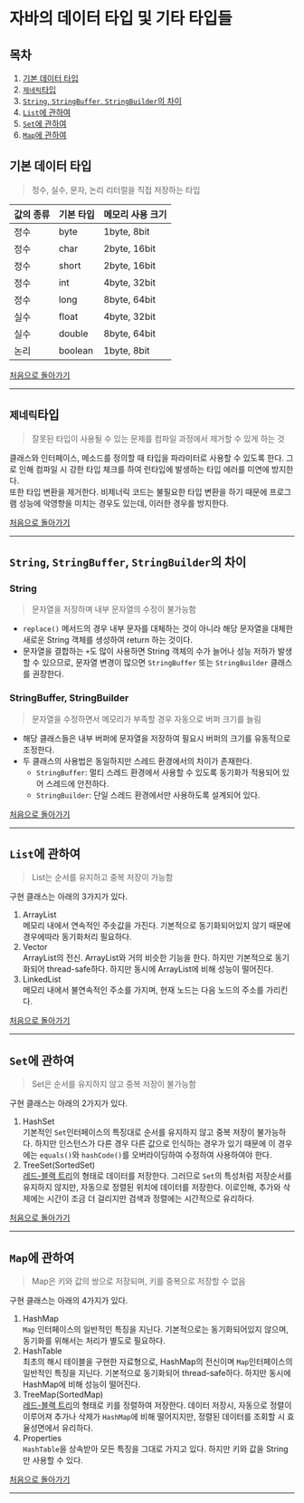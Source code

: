 # 자바의 데이터 타입 및 기타 타입들

## 목차
1. [기본 데이터 타입](https://github.com/HK-An/today_i_learned/blob/main/02_JAVA/02_type.md#기본-데이터-타입)
2. [`제네릭`타입](https://github.com/HK-An/today_i_learned/blob/main/02_JAVA/02_type.md#제네릭타입)
3. [`String`, `StringBuffer`, `StringBuilder`의 차이](https://github.com/HK-An/today_i_learned/blob/main/02_JAVA/02_type.md#string-stringbuffer-stringbuilder의-차이)
4. [`List`에 관하여](https://github.com/HK-An/today_i_learned/blob/main/02_JAVA/02_type.md#list에-관하여)
5. [`Set`에 관하여](https://github.com/HK-An/today_i_learned/blob/main/02_JAVA/02_type.md#set에-관하여)
6. [`Map`에 관하여](https://github.com/HK-An/today_i_learned/blob/main/02_JAVA/02_type.md#map에-관하여)

## 기본 데이터 타입
> 정수, 실수, 문자, 논리 리터럴을 직접 저장하는 타입

|값의 종류|기본 타입|메모리 사용 크기|
|-|-|-|
|정수|byte|1byte, 8bit|
|정수|char|2byte, 16bit|
|정수|short|2byte, 16bit|
|정수|int|4byte, 32bit|
|정수|long|8byte, 64bit|
|실수|float|4byte, 32bit|
|실수|double|8byte, 64bit|
|논리|boolean|1byte, 8bit|

[처음으로 돌아가기](https://github.com/HK-An/today_i_learned/)
<hr />

## `제네릭`타입
> 잘못된 타입이 사용될 수 있는 문제를 컴파일 과정에서 제거할 수 있게 하는 것

클래스와 인터페이스, 메소드를 정의할 때 타입을 파라미터로 사용할 수 있도록 한다. 그로 인해 컴파일 시 강한 타입 체크를 하여 런타입에 발생하는 타입 에러를 미연에 방지한다.  
또한 타입 변환을 제거한다. 비제너릭 코드는 불필요한 타입 변환을 하기 때문에 프로그램 성능에 악영향을 미치는 경우도 있는데, 이러한 경우를 방지한다.

[처음으로 돌아가기](https://github.com/HK-An/today_i_learned/)
<hr />

## `String`, `StringBuffer`, `StringBuilder`의 차이
### String
> 문자열을 저장하며 내부 문자열의 수정이 불가능함

- `replace()` 메서드의 경우 내부 문자를 대체하는 것이 아니라 해당 문자열을 대체한 새로운 String 객체를 생성하여 return 하는 것이다.
- 문자열을 결합하는 `+`도 많이 사용하면 String 객체의 수가 늘어나 성능 저하가 발생할 수 있으므로, 문자열 변경이 많으면 `StringBuffer` 또는 `StringBuilder` 클래스를 권장한다.

### StringBuffer, StringBuilder
> 문자열을 수정하면서 메모리가 부족할 경우 자동으로 버퍼 크기를 늘림

- 해당 클래스들은 내부 버퍼에 문자열을 저장하여 필요시 버퍼의 크기를 유동적으로 조정한다.
- 두 클래스의 사용법은 동일하지만 스레드 환경에서의 차이가 존재한다.
    - `StringBuffer`: 멀티 스레드 환경에서 사용할 수 있도록 동기화가 적용되어 있어 스레드에 안전하다.
    - `StringBuilder`: 단일 스레드 환경에서만 사용하도록 설계되어 있다.

[처음으로 돌아가기](https://github.com/HK-An/today_i_learned/)
<hr />

## `List`에 관하여
> List는 순서를 유지하고 중복 저장이 가능함

구현 클래스는 아래의 3가지가 있다.
1. ArrayList  
메모리 내에서 연속적인 주솟값을 가진다. 기본적으로 동기화되어있지 않기 때문에 경우에따라 동기화처리 필요하다.
2. Vector  
ArrayList의 전신. ArrayList와 거의 비슷한 기능을 한다. 하지만 기본적으로 동기화되어 thread-safe하다. 하지만 동시에 ArrayList에 비해 성능이 떨어진다.
3. LinkedList  
메모리 내에서 불연속적인 주소를 가지며, 현재 노드는 다음 노드의 주소를 가리킨다.

[처음으로 돌아가기](https://github.com/HK-An/today_i_learned/)
<hr />

## `Set`에 관하여
> Set은 순서를 유지하지 않고 중복 저장이 불가능함

구현 클래스는 아래의 2가지가 있다.
1. HashSet  
기본적인 `Set`인터페이스의 특징대로 순서를 유지하지 않고 중복 저장이 불가능하다. 하지만 인스턴스가 다른 경우 다른 값으로 인식하는 경우가 있기 때문에 이 경우에는 `equals()`와 `hashCode()`를 오버라이딩하여 수정하여 사용하여야 한다.
2. TreeSet(SortedSet)  
[레드-블랙 트리]()의 형태로 데이터를 저장한다. 그러므로 `Set`의 특성처럼 저장순서를 유지하지 않지만, 자동으로 정렬된 위치에 데이터를 저장한다. 이로인해, 추가와 삭제에는 시간이 조금 더 걸리지만 검색과 정렬에는 시간적으로 유리하다.

[처음으로 돌아가기](https://github.com/HK-An/today_i_learned/)
<hr />

## `Map`에 관하여
> Map은 키와 값의 쌍으로 저장되며, 키를 중복으로 저장할 수 없음

구현 클래스는 아래의 4가지가 있다.
1. HashMap  
`Map` 인터페이스의 일반적인 특징을 지닌다. 기본적으로는 동기화되어있지 않으며, 동기화를 위해서는 처리가 별도로 필요하다.
2. HashTable  
최초의 해시 테이블을 구현한 자료형으로, HashMap의 전신이며 `Map`인터페이스의 일반적인 특징을 지닌다. 기본적으로 동기화되어 thread-safe하다. 하지만 동시에 HashMap에 비해 성능이 떨어진다.
3. TreeMap(SortedMap)  
[레드-블랙 트리]()의 형태로 키를 정렬하여 저장한다. 데이터 저장시, 자동으로 정렬이 이루어져 추가나 삭제가 `HashMap`에 비해 떨어지지만, 정렬된 데이터를 조회할 시 효율성면에서 유리하다.
4. Properties  
`HashTable`을 상속받아 모든 특징을 그대로 가지고 있다. 하지만 키와 값을 String만 사용할 수 있다.

[처음으로 돌아가기](https://github.com/HK-An/today_i_learned/)
<hr />
